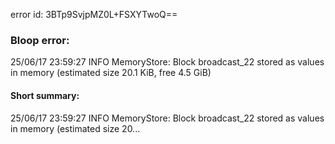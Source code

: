 error id: 3BTp9SvjpMZ0L+FSXYTwoQ==
### Bloop error:

25/06/17 23:59:27 INFO MemoryStore: Block broadcast_22 stored as values in memory (estimated size 20.1 KiB, free 4.5 GiB)
#### Short summary: 

25/06/17 23:59:27 INFO MemoryStore: Block broadcast_22 stored as values in memory (estimated size 20...
